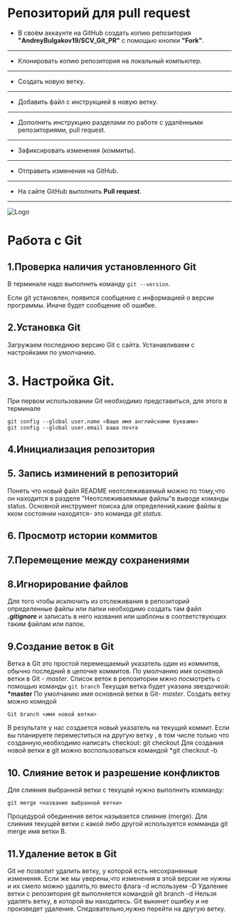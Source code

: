 # Репозиторий для **pull request**
* В своём аккаунте на GitHub создать копию репозитория **"AndreyBulgakov19/SCV_Git_PR"** с помощью кнопки **"Fork"**.
---
* Клонировать копию репозитория на локальный компьютер.
---
* Создать новую ветку.
---
* Добавить файл с инструкцией в новую ветку.
---
* Дополнить инструкцию разделами по работе с удалёнными репозиториями, pull request.
---
* Зафиксировать изменения (коммиты).
---
* Отправить изменения на GitHub.
---
* На сайте GitHub выполнить **Pull request**.
---
![Logo](i.webp)
# Работа с Git
## 1.Проверка наличия установленного Git
В терминале надо выполнить команду `git --version`.

Если git установлен, появится сообщение с информацией о версии программы. Иначе будет сообщение об ошибке.

## 2.Установка Git
Загружаем последнюю версию Git с сайта.
Устанавливаем с настройками по умолчанию.

# 3. Настройка Git.

При первом использовании Git необходимо представиться, для этого в терминале 
```
git config --global user.name «Ваше имя английскими буквами»
git config --global user.email ваша почта
```
## 4.Инициализация репозитория
## 5. Запись изминений в репозиторий
Понять что новый файл README неотслеживаемый можно по тому,что он находится в разделе "Неотслеживаеммые файлы"в выводе команды status.
Основной инструмент поиска для определений,какие файлы в кком состоянии находятся- это команда *git status*.
## 6. Просмотр истории коммитов
## 7.Перемещение между сохранениями

## 8.Игнорирование файлов
Для того чтобы исключить из отслеживания в репозиторий определенные файлы или папки необходимо создать там файл ***.gitignore*** и записать в него названия или шаблоны в соответствующих таким файлам или папок.

## 9.Создание веток в Git

Ветка в Git это простой перемещаемый указатель один из коммитов, обычно последний в цепочке коммитов.
По умолчанию имя основной ветки в Git - 
*master*.
Список веток в репозитории мжно посмотреть с помощью команды `git branch`
Текущая ветка будет указана звездочкой: **\*master**
По умолчанию имя основной ветки в Git- *master*.
Создать ветку можно комндой
```
Git branch <имя новой ветки>
```
В результате у нас создается новый указатель на текущий коммит.
Если вы планируете переместиться на другую ветку , в том числе только что созданную,необходимо написать checkout: git checkout <name of branch>
Для создания новой ветки в git можно воспользоваться командой *git checkout -b <name of branch>
## 10. Слияние веток и разрешение конфликтов
Для слияния выбранной ветки с текущей нужно выполнить комманду:
```
git merge <название выбранной ветки>
```
Процедурой обединения веток называется слияние (merge). Для слияния текущей ветки с кaкой либо другой используется комманда git merge имя ветки B.

## 11.Удаление веток в Git
Git не позволит удалить ветку, у которой есть несохраненные изменения. Если же мы уверены,что изменения в этой версии не нужны и их смело можно удалять,то вместо флага -d используем -D
Удаление ветки с репозитория git выполняется командой git branch -d <name of branch>
Нельзя удалять ветку, в которой вы находитесь. Git выкинет ошибку и не произведет удаление. Следовательно,нужно перейти на другую ветку.

